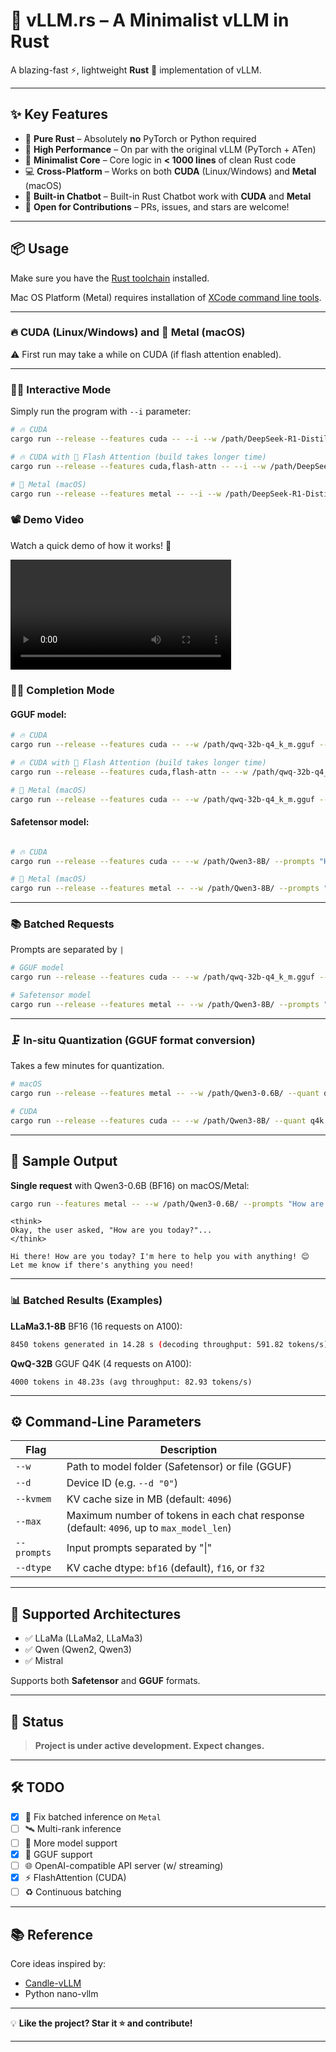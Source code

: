 # 🚀 **vLLM.rs** – A Minimalist vLLM in Rust

A blazing-fast ⚡, lightweight **Rust** 🦀 implementation of vLLM.

---

## ✨ Key Features

* 🔧 **Pure Rust** – Absolutely **no** PyTorch or Python required
* 🚀 **High Performance** – On par with the original vLLM (PyTorch + ATen)
* 🧠 **Minimalist Core** – Core logic in **< 1000 lines** of clean Rust code
* 💻 **Cross-Platform** – Works on both **CUDA** (Linux/Windows) and **Metal** (macOS)
* 🤖 **Built-in Chatbot** – Built-in Rust Chatbot work with **CUDA** and **Metal**
* 🤝 **Open for Contributions** – PRs, issues, and stars are welcome!

---

## 📦 Usage

Make sure you have the [Rust toolchain](https://www.rust-lang.org/tools/install) installed.

Mac OS Platform (Metal) requires installation of [XCode command line tools](https://mac.install.guide/commandlinetools/).

---

### 🔥 CUDA (Linux/Windows) and 🍎 Metal (macOS)

⚠️ First run may take a while on CUDA (if flash attention enabled).

---

### 🤖✨ Interactive Mode

Simply run the program with `--i` parameter:

```bash
# 🔥 CUDA
cargo run --release --features cuda -- --i --w /path/DeepSeek-R1-Distill-Llama-8B-Q2_K.gguf

# 🔥 CUDA with 🚀 Flash Attention (build takes longer time)
cargo run --release --features cuda,flash-attn -- --i --w /path/DeepSeek-R1-Distill-Llama-8B-Q2_K.gguf

# 🍎 Metal (macOS)
cargo run --release --features metal -- --i --w /path/DeepSeek-R1-Distill-Llama-8B-Q2_K.gguf

```


### 📽️ Demo Video

Watch a quick demo of how it works! 🎉

<video src="https://github.com/user-attachments/assets/0751471b-a0c4-45d7-acc6-99a3e91e4c91" width="70%"></video>


### 🧾✨ Completion Mode

#### GGUF model:

```bash
# 🔥 CUDA
cargo run --release --features cuda -- --w /path/qwq-32b-q4_k_m.gguf --prompts "How are you today?"

# 🔥 CUDA with 🚀 Flash Attention (build takes longer time)
cargo run --release --features cuda,flash-attn -- --w /path/qwq-32b-q4_k_m.gguf --prompts "How are you today?"

# 🍎 Metal (macOS)
cargo run --release --features cuda -- --w /path/qwq-32b-q4_k_m.gguf --prompts "How are you today?"
```

#### Safetensor model:

```bash

# 🔥 CUDA
cargo run --release --features cuda -- --w /path/Qwen3-8B/ --prompts "How are you today?"

# 🍎 Metal (macOS)
cargo run --release --features metal -- --w /path/Qwen3-8B/ --prompts "How are you today?"

```

---

### 📚 Batched Requests

Prompts are separated by `|`

```bash
# GGUF model
cargo run --release --features cuda -- --w /path/qwq-32b-q4_k_m.gguf --prompts "Please talk about China. | Please talk about America."

# Safetensor model
cargo run --release --features metal -- --w /path/Qwen3-8B/ --prompts "Please talk about China. | Please talk about America."
```

---

### 🗜️ In-situ Quantization (GGUF format conversion)

Takes a few minutes for quantization.

```bash
# macOS
cargo run --release --features metal -- --w /path/Qwen3-0.6B/ --quant q4k --prompts "How are you today?"

# CUDA
cargo run --release --features cuda -- --w /path/Qwen3-8B/ --quant q4k --prompts "How are you today?"
```

---

## 📄 Sample Output

**Single request** with Qwen3-0.6B (BF16) on macOS/Metal:

```bash
cargo run --features metal -- --w /path/Qwen3-0.6B/ --prompts "How are you today?"
```

```
<think>
Okay, the user asked, "How are you today?"...
</think>

Hi there! How are you today? I'm here to help you with anything! 😊 Let me know if there's anything you need!
```

---

### 📊 Batched Results (Examples)

**LLaMa3.1-8B** BF16 (16 requests on A100):

```bash
8450 tokens generated in 14.28 s (decoding throughput: 591.82 tokens/s)
```

**QwQ-32B** GGUF Q4K (4 requests on A100):

```
4000 tokens in 48.23s (avg throughput: 82.93 tokens/s)
```

---

## ⚙️ Command-Line Parameters

| Flag        | Description                                       |    |
| ----------- | ------------------------------------------------- | -- |
| `--w`       | Path to model folder (Safetensor) or file (GGUF)  |    |
| `--d`       | Device ID (e.g. `--d "0"`)                        |    |
| `--kvmem`   | KV cache size in MB (default: `4096`)               |    |
| `--max`   | Maximum number of tokens in each chat response (default: `4096`, up to `max_model_len`) |    |
| `--prompts` | Input prompts separated by "\|" |
| `--dtype`   | KV cache dtype: `bf16` (default), `f16`, or `f32` |    |

---

## 🧠 Supported Architectures

* ✅ LLaMa (LLaMa2, LLaMa3)
* ✅ Qwen (Qwen2, Qwen3)
* ✅ Mistral

Supports both **Safetensor** and **GGUF** formats.

---

## 📌 Status

> **Project is under active development. Expect changes.**

---

## 🛠️ TODO

* [x] 🔧 Fix batched inference on `Metal`
* [ ] 🛰️ Multi-rank inference
* [ ] 🧠 More model support
* [x] 🧾 GGUF support
* [ ] 🌐 OpenAI-compatible API server (w/ streaming)
* [x] ⚡ FlashAttention (CUDA)
* [ ] ♻️ Continuous batching

---

## 📚 Reference

Core ideas inspired by:

* [Candle-vLLM](https://github.com/EricLBuehler/candle-vllm)
* Python nano-vllm

---

💡 **Like the project? Star it ⭐ and contribute!**

---

